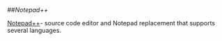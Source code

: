 ##_Notepad++_

[Notepad++](http://notepad-plus-plus.org/)- source code editor and Notepad replacement that supports several languages.